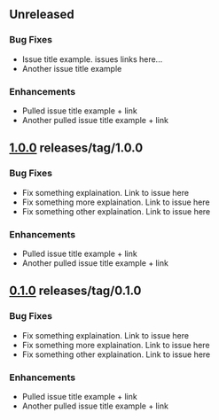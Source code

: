 ## Unreleased

### Bug Fixes

- Issue title example. issues links here...
- Another issue title example

### Enhancements

- Pulled issue title example + link
- Another pulled issue title example + link

## [1.0.0](https://github.com/drupix/jekyll-themequarkyll/) releases/tag/1.0.0

### Bug Fixes

- Fix something explaination. Link to issue here
- Fix something more explaination. Link to issue here
- Fix something other explaination. Link to issue here

### Enhancements

- Pulled issue title example + link
- Another pulled issue title example + link

## [0.1.0](https://github.com/drupix/jekyll-themequarkyll/) releases/tag/0.1.0

### Bug Fixes

- Fix something explaination. Link to issue here
- Fix something more explaination. Link to issue here
- Fix something other explaination. Link to issue here

### Enhancements

- Pulled issue title example + link
- Another pulled issue title example + link
